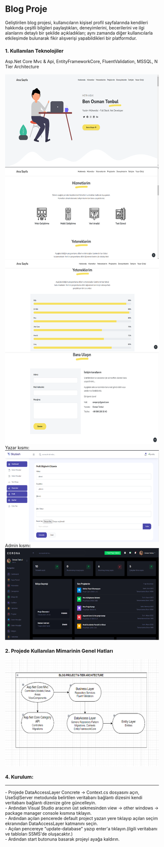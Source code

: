 <h1>Blog Proje</h1>
Geliştirilen blog projesi, kullanıcıların kişisel profil sayfalarında kendileri hakkında çeşitli bilgileri paylaştıkları, deneyimlerini, becerilerini ve ilgi alanlarını detaylı bir şekilde açıkladıkları; aynı zamanda diğer kullanıcılarla etkileşimde bulunarak fikir alışverişi yapabildikleri bir platformdur.

<h3>1. Kullanılan Teknolojiler</h3>
Asp.Net Core Mvc & Api, EntityFrameworkCore, FluentValidation, MSSQL, N Tier Architecture
<br><br>
<img src="Core_Proje/wwwroot/ProjectImage/Projeresim1.PNG" height="300px">
<img src="Core_Proje/wwwroot/ProjectImage/Projeresim2.PNG" height="300px">
<img src="Core_Proje/wwwroot/ProjectImage/Projeresim3.PNG" height="300px">
<img src="Core_Proje/wwwroot/ProjectImage/Projeresim4.PNG" height="300px">
Yazar kısmı:
<img src="Core_Proje/wwwroot/ProjectImage/Projeresim5.PNG" height="300px">
Admin kısmı:
<img src="Core_Proje/wwwroot/ProjectImage/Projeresim6.PNG" height="300px">

<h3>2. Projede Kullanılan Mimarinin Genel Hatları </h3>
<img src="Core_Proje/wwwroot/ProjectImage/Blogprojectarch.PNG" height="350px" width="600px">

<h3>4. Kurulum: </h3><hr>
 - Projede DataAccessLayer Concrete -> Context.cs dosyasını açın, UseSqlServer metodunda belirtilen veritabanı bağlantı dizesini kendi veritabanı bağlantı dizenize göre güncelleyin.<br>
 - Ardından Visual Studio aracının üst sekmesinden view -> other windows -> package manager console kısmına tıklayın.<br>
 - Ardından açılan pencerede default project yazan yere tıklayıp açılan seçim ekranından DataAccessLayer katmanını seçin.<br>
 - Açılan pencereye "update-database" yazıp enter'a tıklayın.(ilgili veritabanı ve tabloları SSMS'de oluşacaktır.)<br>
 - Ardından start butonuna basarak projeyi ayağa kaldırın.
